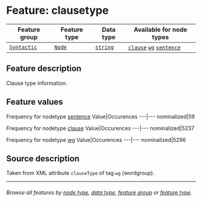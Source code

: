 # Feature: clausetype <a name="start"></a>

Feature group | Feature type | Data type | Available for node types
---  | --- | --- | ---
[`Syntactic`](featuresbygroup.md#syntactic-features) | [`Node`](featuresbyfeaturetype.md#node-features)  | [`string`](featuresbydatatype.md#string-datatype) | [`clause`](featuresbynodetype.md#clause-nodes) [`wg`](featuresbynodetype.md#wordgroup-nodes) [`sentence`](featuresbynodetype.md#sentence-nodes)

## Feature description

Clause type information.

## Feature values

Frequency for nodetype [sentence](featuresbynodetype.md#sentence)
Value|Occurences
---|---
nominalized|59

Frequency for nodetype [clause](featuresbynodetype.md#clause)
Value|Occurences
---|---
nominalized|5237

Frequency for nodetype [wg](featurebynodetype.md#wordgroup)
Value|Occurences
---|---
nominalized|5296

## Source description

Taken from XML attribute `clauseType` of tag `wg` (wordgroup).

---
###### *Browse all features by [node type](featuresbynodetype.md#start), [data type](featuresbydatatype.md#start), [feature group](featuresbygroup.md#start) or [feature type](featuresbyfeaturetype.md#start).*
